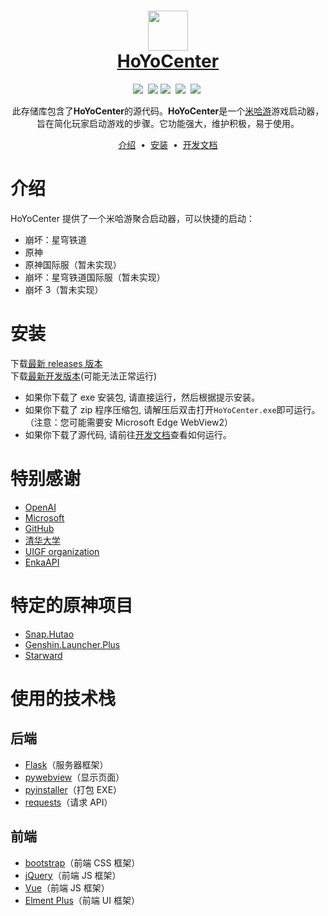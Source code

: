 <h1 align="center">
  <img src="https://cdn.jsdelivr.net/gh/moyanj/HoYoCenter/images/icon.png" width="64px" height="64px">
  <br>
  <a href="https://github.com/moyanj/HoYoCenter">
    HoYoCenter
  </a>
</h1>
<p align="center">
    <a target="_blank" href="https://github.com/moyanj"><img src="https://img.shields.io/badge/github-moyanj-brightgreen.svg"/></a>&nbsp;
    <a href="https://github.com/psf/black"><img src="https://img.shields.io/badge/Code%20Style-black-000000.svg"/></a>
    <a target="_blank" ><img src="https://img.shields.io/badge/License-BSD-brightgreen.svg" /></a>&nbsp;
    <a target="_blank" ><img src="https://img.shields.io/github/languages/top/moyanj/HoYoCenter.svg" /></a>&nbsp;
    <a target="_blank" ><img src="https://img.shields.io/github/commit-activity/t/moyanj/HoYoCenter" /></a>&nbsp;
</p>
<p align="center">
  此存储库包含了<strong>HoYoCenter</strong>的源代码。<strong>HoYoCenter</strong>是一个<a href="https://www.mihoyo.com">米哈游</a>游戏启动器，旨在简化玩家启动游戏的步骤。它功能强大，维护积极，易于使用。
</p>

<p align="center">
<a href="#介绍">介绍</a> &nbsp;&bull;&nbsp;
<a href="#安装">安装</a> &nbsp;&bull;&nbsp;
 <a href="/dev">开发文档</a>
</p>

# 介绍

HoYoCenter 提供了一个米哈游聚合启动器，可以快捷的启动：

- 崩坏：星穹铁道
- 原神
- 原神国际服（暂未实现）
- 崩坏：星穹铁道国际服（暂未实现）
- 崩坏 3（暂未实现）

# 安装

下载[最新 releases 版本](https://github.com/moyanj/HoYoCenter/releases/latest)<br/>
下载[最新开发版本](https://github.com/moyanj/HoYoCenter/actions/workflows/release.yml)(可能无法正常运行)<br/>

- 如果你下载了 exe 安装包, 请直接运行，然后根据提示安装。<br/>
- 如果你下载了 zip 程序压缩包, 请解压后双击打开`HoYoCenter.exe`即可运行。（注意：您可能需要安 Microsoft Edge WebView2）<br/>
- 如果你下载了源代码, 请前往[开发文档](/dev)查看如何运行。<br/>

# 特别感谢

- [OpenAI](https://openai.com/)
- [Microsoft](https://www.microsoft.com/)
- [GitHub](https://github.com/)
- [清华大学](https://github.com/THUDM)
- [UIGF organization](https://uigf.org)
- [EnkaAPI](https://enka.network/)

# 特定的原神项目

- [Snap.Hutao](https://hut.ao)
- [Genshin.Launcher.Plus](https://github.com/DawnFz/Genshin.Launcher.Plus)
- [Starward](https://github.com/Scighost/Starward)

# 使用的技术栈

## 后端

- [Flask](https://github.com/pallets/flask)（服务器框架）
- [pywebview](https://github.com/r0x0r/pywebview)（显示页面）
- [pyinstaller](https://github.com/pyinstaller/pyinstaller)（打包 EXE）
- [requests](https://github.com/psf/requests)（请求 API）

## 前端

- [bootstrap](https://github.com/twbs/bootstrap)（前端 CSS 框架）
- [jQuery](https://github.com/jquery/jquery)（前端 JS 框架）
- [Vue](https://vuejs.org/)（前端 JS 框架）
- [Elment Plus](https://element-plus.org/)（前端 UI 框架）

